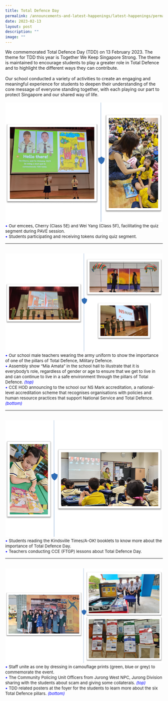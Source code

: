 ```yaml
---
title: Total Defence Day
permalink: /announcements-and-latest-happenings/latest-happenings/permalink/
date: 2023-02-13
layout: post
description: ""
image: ""
---
```

We commemorated Total Defence Day (TDD) on 13 February 2023. The theme for TDD this year is Together We Keep Singapore Strong. The theme is maintained to encourage students to play a greater role in Total Defence and to highlight the different ways they can contribute. 
<br><br>
Our school conducted a variety of activities to create an engaging and meaningful experience for students to deepen their understanding of the core message of everyone standing together, with each playing our part to protect Singapore and our shared way of life. 
<br><br>
<img src="/images/Happenings/TDD/TDD1.png">
<br>
<span style="font-size:10pt;">
<span style="color:blue;">•</span> Our emcees, Cherry (Class 5E) and Wei Yang (Class 5F), facilitating the quiz segment during PAVE session. <br><span style="color:blue;">•</span> Students participating and receiving tokens during quiz segment. </span>
<hr><br>
<img src="/images/Happenings/TDD/TDD2.png">
<br>
<span style="font-size:10pt;">
<span style="color:blue;">•</span> Our school male teachers wearing the army uniform to show the importance of one of the pillars of Total Defence, Military Defence. <br><span style="color:blue;">•</span> Assembly show “Mia Amata” in the school hall to illustrate that it is everybody’s role, regardless of gender or age to ensure that we get to live in and can continue to live in a safe environment through the pillars of Total Defence. <span style="color:blue;"><i>(top)</i></span><br><span style="color:blue;">•</span>  CCE HOD announcing to the school our NS Mark accreditation, a national-level accreditation scheme that recognises organisations with policies and human resource practices that support National Service and Total Defence.  <span style="color:blue;"><i>(bottom)</i></span></span>
<hr><br>
<img src="/images/Happenings/TDD/TDD3.png">
<br>
<span style="font-size:10pt;">
<span style="color:blue;">•</span> Students reading the Kindsville Times/A-OK! booklets to know more about the importance of Total Defence Day. <br><span style="color:blue;">•</span> Teachers conducting CCE (FTGP) lessons about Total Defence Day. </span>
<hr><br>
<img src="/images/Happenings/TDD/TDD4.png">
<br>
<span style="font-size:10pt;">
<span style="color:blue;">•</span> Staff unite as one by dressing in camouflage prints (green, blue or grey) to commemorate the event.  <br><span style="color:blue;">•</span> The Community Policing Unit Officers from Jurong West NPC, Jurong Division sharing with the students about scam and giving some collaterals.  <span style="color:blue;"><i>(top)</i></span><br><span style="color:blue;">•</span> TDD related posters at the foyer for the students to learn more about the six Total Defence pillars.  <span style="color:blue;"><i>(bottom)</i></span></span>
